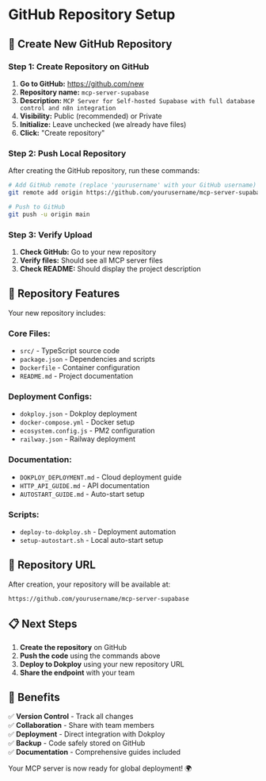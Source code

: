 # GitHub Repository Setup

## 🎯 Create New GitHub Repository

### Step 1: Create Repository on GitHub

1. **Go to GitHub:** https://github.com/new
2. **Repository name:** `mcp-server-supabase`
3. **Description:** `MCP Server for Self-hosted Supabase with full database control and n8n integration`
4. **Visibility:** Public (recommended) or Private
5. **Initialize:** Leave unchecked (we already have files)
6. **Click:** "Create repository"

### Step 2: Push Local Repository

After creating the GitHub repository, run these commands:

```bash
# Add GitHub remote (replace 'yourusername' with your GitHub username)
git remote add origin https://github.com/yourusername/mcp-server-supabase.git

# Push to GitHub
git push -u origin main
```

### Step 3: Verify Upload

1. **Check GitHub:** Go to your new repository
2. **Verify files:** Should see all MCP server files
3. **Check README:** Should display the project description

## 🚀 Repository Features

Your new repository includes:

### **Core Files:**
- `src/` - TypeScript source code
- `package.json` - Dependencies and scripts
- `Dockerfile` - Container configuration
- `README.md` - Project documentation

### **Deployment Configs:**
- `dokploy.json` - Dokploy deployment
- `docker-compose.yml` - Docker setup
- `ecosystem.config.js` - PM2 configuration
- `railway.json` - Railway deployment

### **Documentation:**
- `DOKPLOY_DEPLOYMENT.md` - Cloud deployment guide
- `HTTP_API_GUIDE.md` - API documentation
- `AUTOSTART_GUIDE.md` - Auto-start setup

### **Scripts:**
- `deploy-to-dokploy.sh` - Deployment automation
- `setup-autostart.sh` - Local auto-start setup

## 🔗 Repository URL

After creation, your repository will be available at:
```
https://github.com/yourusername/mcp-server-supabase
```

## 📋 Next Steps

1. **Create the repository** on GitHub
2. **Push the code** using the commands above
3. **Deploy to Dokploy** using your new repository URL
4. **Share the endpoint** with your team

## 🎉 Benefits

✅ **Version Control** - Track all changes  
✅ **Collaboration** - Share with team members  
✅ **Deployment** - Direct integration with Dokploy  
✅ **Backup** - Code safely stored on GitHub  
✅ **Documentation** - Comprehensive guides included  

Your MCP server is now ready for global deployment! 🌍
